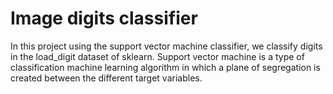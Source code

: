 # Image digits classifier
In this project using the support vector machine classifier, we classify digits in the load_digit dataset of sklearn.
Support vector machine is a type of classification machine learning algorithm in which a plane of segregation is created between the different target variables.
